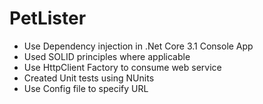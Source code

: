 # PetLister
- Use Dependency injection in .Net Core 3.1 Console App
- Used SOLID principles where applicable
- Use HttpClient Factory to consume web service
- Created Unit tests using NUnits
- Use Config file to specify URL
